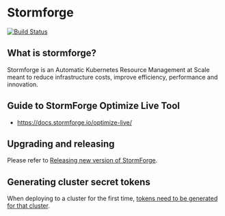 # Stormforge

[![Build Status](https://core.cloudbees.ais.acquia.io/devops-pipeline-2-jenkins/buildStatus/icon?job=DEVOPS-sre-stormforge-PIPELINE%2Fmain)](https://core.cloudbees.ais.acquia.io/devops-pipeline-2-jenkins/job/DEVOPS-sre-stormforge-PIPELINE/job/main/)

## What is stormforge?

Stormforge is an Automatic Kubernetes Resource Management at Scale meant to 
reduce infrastructure costs, improve efficiency, performance and innovation.

## Guide to StormForge Optimize Live Tool

- https://docs.stormforge.io/optimize-live/

## Upgrading and releasing

Please refer to [Releasing new version of StormForge](docs/release.md).

## Generating cluster secret tokens 

When deploying to a cluster for the first time,
[tokens need to be generated for that cluster](docs/release.md#process-to-create-clusters-token-using-stormforge-cli).

